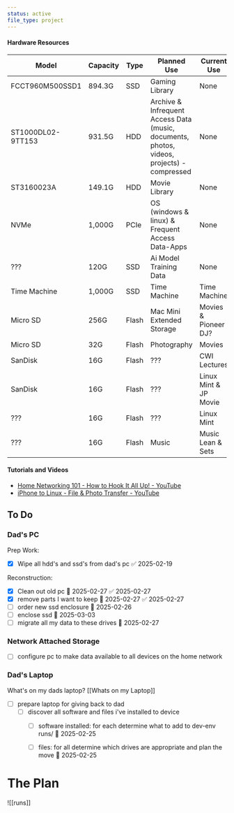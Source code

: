 ```yaml
---
status: active
file_type: project
---
```



#### Hardware Resources
| Model | Capacity | Type| Planned Use | Current Use |
|---|---|---|---|---|
| FCCT960M500SSD1 | 894.3G | SSD | Gaming Library | None |
| ST1000DL02-9TT153 | 931.5G | HDD | Archive & Infrequent Access Data (music, documents, photos, videos, projects) - compressed| None |
| ST3160023A | 149.1G | HDD | Movie Library | None |
| NVMe | 1,000G | PCIe | OS (windows & linux) & Frequent Access Data-Apps| None |
| ??? | 120G | SSD | Ai Model Training Data | None |
| Time Machine | 1,000G | SSD | Time Machine | Time Machine |
| Micro SD | 256G | Flash | Mac Mini Extended Storage | Movies & Pioneer DJ? |
| Micro SD | 32G | Flash | Photography | Movies |
| SanDisk | 16G | Flash | ??? | CWI Lectures |
| SanDisk | 16G | Flash | ??? | Linux Mint & JP Movie |
| ??? | 16G | Flash | ??? | Linux Mint |
| ??? | 16G | Flash | Music | Music Lean & Sets |

#### Tutorials and Videos
- [Home Networking 101 - How to Hook It All Up! - YouTube](https://www.youtube.com/watch?v=-L1eI4vECo4)
- [iPhone to Linux - File & Photo Transfer - YouTube](https://www.youtube.com/watch?v=9M8lHIWao8o)

## To Do
### Dad's PC
Prep Work:
- [x] Wipe all hdd's and ssd's from dad's pc ✅ 2025-02-19

Reconstruction:
- [x] Clean out old pc 📅 2025-02-27 ✅ 2025-02-27
- [x] remove parts I want to keep 📅 2025-02-27 ✅ 2025-02-27
- [ ] order new ssd enclosure 📅 2025-02-26
- [ ] enclose ssd 📅 2025-03-03
- [ ] migrate all my data to these drives 📅 2025-02-27

### Network Attached Storage
- [ ] configure pc to make data available to all devices on the home network

### Dad's Laptop

What's on my dads laptop? [[Whats on my Laptop]]

- [ ] prepare laptop for giving back to dad
	- [ ] discover all software and files i've installed to device
		- [ ] software installed: for each determine what to add to dev-env runs/ 📅 2025-02-25
		- [ ] files: for all determine which drives are appropriate and plan the move 📅 2025-02-25



# The Plan
![[runs]]
